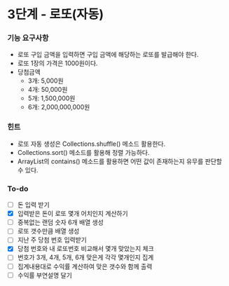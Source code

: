 # 3단계 - 로또(자동)

### 기능 요구사항
 - 로또 구입 금액을 입력하면 구입 금액에 해당하는 로또를 발급해야 한다. 
 - 로또 1장의 가격은 1000원이다.
 - 당첨금액
     - 3개: 5,000원
     - 4개: 50,000원
     - 5개: 1,500,000원
     - 6개: 2,000,000,000원

### 힌트

- 로또 자동 생성은 Collections.shuffle() 메소드 활용한다. 
- Collections.sort() 메소드를 활용해 정렬 가능하다. 
- ArrayList의 contains() 메소드를 활용하면 어떤 값이 존재하는지 유무를 판단할 수 있다.

### To-do
-[ ] 돈 입력 받기 
-[x] 입력받은 돈이 로또 몇개 어치인지 계산하기
-[ ] 중복없는 랜덤 숫자 6개 배열 생성
-[ ] 로또 갯수만큼 배열 생성
-[ ] 지난 주 당첨 번호 입력받기
-[x] 당첨 번호와 내 로또번호 비교해서 몇개 맞았는지 체크
-[ ] 번호가 3개, 4개, 5개, 6개 맞은게 각각 몇개인지 집계
-[ ] 집계내용대로 수익률 계산하여 맞은 갯수와 함께 출력 
-[ ] 수익률 부연설명 달기